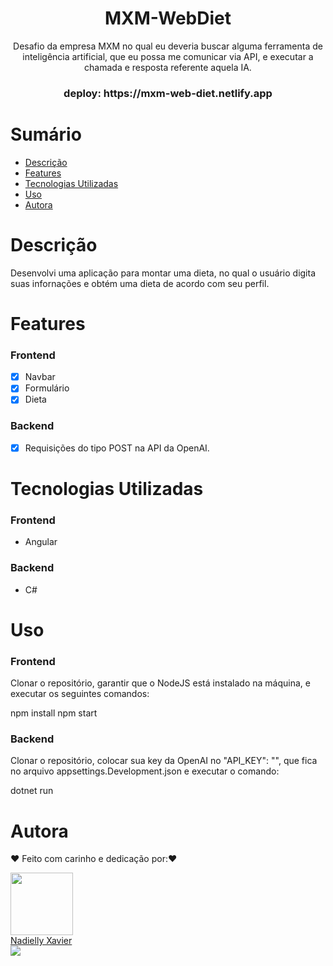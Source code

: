 <h1 align="center"> MXM-WebDiet </h1>

<p align="center">Desafio da empresa MXM no qual eu deveria buscar alguma ferramenta de inteligência artificial, que eu possa me comunicar via API, e executar a chamada e resposta referente aquela IA. </p>

<h3 align="center">deploy: https://mxm-web-diet.netlify.app </h3>

# Sumário

- [Descrição](#Descrição)
- [Features](#Features)
- [Tecnologias Utilizadas](#Tecnologias-Utilizadas)
- [Uso](#Uso)
- [Autora](#Autora)

# Descrição

Desenvolvi uma aplicação para montar uma dieta, no qual o usuário digita suas infornações e obtém uma dieta de acordo com seu perfil.

# Features

### Frontend

- [x] Navbar
- [x] Formulário
- [x] Dieta

### Backend

- [x] Requisições do tipo POST na API da OpenAI.

# Tecnologias Utilizadas

### Frontend

- Angular

### Backend

- C#

# Uso

### Frontend

Clonar o repositório, garantir que o NodeJS está instalado na máquina, e executar os seguintes comandos:

npm install
npm start

### Backend

Clonar o repositório, colocar sua key da OpenAI no "API_KEY": "", que fica no arquivo appsettings.Development.json e executar o comando:

dotnet run

# Autora

❤️ Feito com carinho e dedicação por:❤️

<div ><img src="https://avatars.githubusercontent.com/u/105972020?v=4" width="100px;" alt=""/></div>

<div ><a href="https://github.com/nadiellymedeiros">Nadielly Xavier</a></div>

<div ><a href="https://www.linkedin.com/in/nadielly-xavier-de-medeiros/"><img src="https://img.shields.io/badge/-Nadielly-blue?style=flat-square&logo=Linkedin&logoColor=white"/></a></div>

</br></br>
